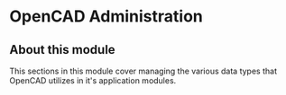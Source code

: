 # OpenCAD Administration

## About this module

This sections in this module cover managing the various data types that OpenCAD utilizes in it's application modules.